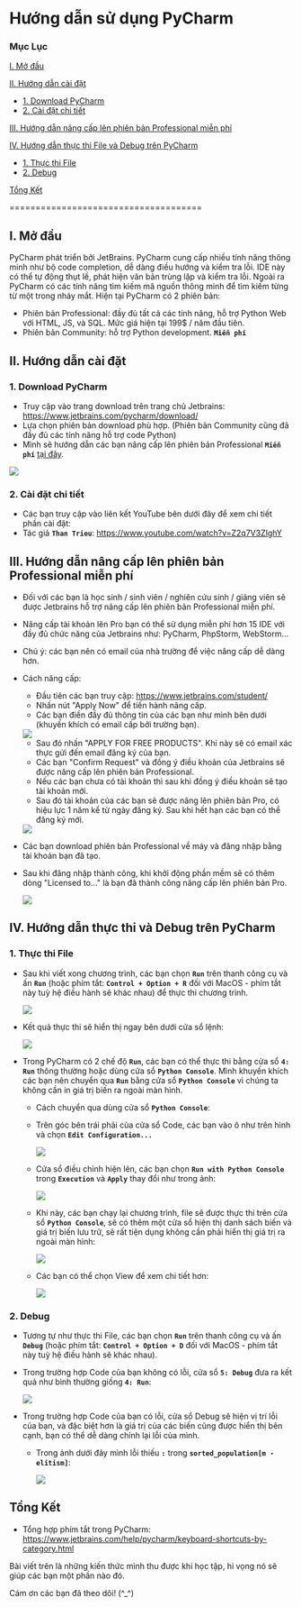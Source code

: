 # Hướng dẫn sử dụng PyCharm 
### Mục Lục 
[I. Mở đầu](#Modau)

[II. Hướng dẫn cài đặt](#Caidat)
- [1. Download PyCharm](#Download)
- [2. Cài đặt chi tiết](#Huongdancaidat)

[III. Hướng dẫn nâng cấp lên phiên bản Professional miễn phí](#Uppro)

[IV. Hướng dẫn thực thi File và Debug trên PyCharm](#Thucthi_debug)
- [1. Thực thi File](#Thucthi)
- [2. Debug](#Debug)

[Tổng Kết](#Tongket)

=====================================
<a name="Modau"></a>
## I. Mở đầu 
PyCharm phát triển bởi JetBrains. PyCharm cung cấp nhiều tính năng thông minh như bộ code completion, dễ dàng điều hướng và kiểm tra lỗi. IDE này có thể tự động thụt lề, phát hiện văn bản trùng lặp và kiểm tra lỗi. Ngoài ra PyCharm có các tính năng tìm kiếm mã nguồn thông minh để tìm kiếm từng từ một trong nháy mắt. 
Hiện tại PyCharm có 2 phiên bản:
- Phiên bản Professional: đầy đủ tất cả các tính năng, hỗ trợ Python Web với HTML, JS, và SQL. Mức giá hiện tại 199$ / năm đầu tiên.
- Phiên bản Community: hỗ trợ Python development. **`Miễn phí`**

<a name="Caidat"></a>
## II. Hướng dẫn cài đặt 
<a name="Download"></a>
### 1. Download PyCharm
- Truy cập vào trang download trên trang chủ Jetbrains: https://www.jetbrains.com/pycharm/download/
- Lựa chọn phiên bản download phù hợp. (Phiên bản Community cũng đã đầy đủ các tính năng hỗ trợ code Python)
- Mình sẽ hướng dẫn các bạn nâng cấp lên phiên bản Professional **`Miễn phí`** [tại đây](#Uppro).
<img src="https://i.imgur.com/H58ZEom.png">

<a name="Huongdancaidat"></a>
### 2. Cài đặt chi tiết 
- Các bạn truy cập vào liên kết YouTube bên dưới đây để xem chi tiết phần cài đặt: 
- Tác giả **`Than Trieu`**: https://www.youtube.com/watch?v=Z2q7V3ZIghY 

<a name="Uppro"></a>
## III. Hướng dẫn nâng cấp lên phiên bản Professional miễn phí
- Đối với các bạn là học sinh / sinh viên / nghiên cứu sinh / giảng viên sẽ được Jetbrains hỗ trợ nâng cấp lên phiên bản Professional miễn phí.
- Nâng cấp tài khoản lên Pro bạn có thể sử dụng miễn phí hơn 15 IDE với đầy đủ chức năng của Jetbrains như: PyCharm, PhpStorm, WebStorm...
- Chú ý: các bạn nên có email của nhà trường để việc nâng cấp dễ dàng hơn.
- Cách nâng cấp:
  - Đầu tiên các bạn truy cập: https://www.jetbrains.com/student/ 
  - Nhấn nút "Apply Now" để tiến hành nâng cấp.
  - Các bạn điền đầy đủ thông tin của các bạn như mình bên dưới (khuyến khích có email cấp bởi trường bạn).
  
  <img src="https://i.imgur.com/hlZCWwQ.png">
  
  - Sau đó nhấn "APPLY FOR FREE PRODUCTS". Khi này sẽ có email xác thực gửi đến email đăng ký của bạn.
  - Các bạn "Confirm Request" và đồng ý điều khoản của Jetbrains sẽ được nâng cấp lên phiên bản Professional.
  - Nếu các bạn chưa có tài khoản thì sau khi đồng ý điều khoản sẽ tạo tài khoản mới.
  - Sau đó tài khoản của các bạn sẽ được nâng lên phiên bản Pro, có hiệu lực 1 năm kể từ ngày đăng ký. Sau khi hết hạn các bạn có thể đăng ký mới.
   
   <img src="https://i.imgur.com/ZrzCsrU.png">

- Các bạn download phiên bản Professional về máy và đăng nhập bằng tài khoản bạn đã tạo. 
- Sau khi đăng nhập thành công, khi khởi động phần mềm sẽ có thêm dòng "Licensed to..." là bạn đã thành công nâng cấp lên phiên bản Pro.

    <img src="https://i.imgur.com/DbeN6gu.png">

<a name="Thucthi_debug"></a>
## IV. Hướng dẫn thực thi và Debug trên PyCharm
<a name="Thucthi"></a>
### 1. Thực thi File 
- Sau khi viết xong chương trình, các bạn chọn **`Run`** trên thanh công cụ và ấn **`Run`** (hoặc phím tắt: **`Control + Option + R`** đối với MacOS - phím tắt này tuỳ hệ điều hành sẽ khác nhau) để thực thi chương trình.

     <img src="https://i.imgur.com/mwtVMz9.png">

- Kết quả thực thi sẽ hiển thị ngay bên dưới cửa sổ lệnh:

     <img src="https://i.imgur.com/SEGdlPB.png">
    
- Trong PyCharm có 2 chế độ **`Run`**, các bạn có thể thực thi bằng cửa sổ **`4: Run`** thông thường hoặc dùng cửa sổ **`Python Console`**. Mình khuyến khích các bạn nên chuyển qua **`Run`** bằng cửa sổ **`Python Console`** vì chúng ta không cần in giá trị biến ra ngoài màn hình.
    - Cách chuyển qua dùng cửa sổ **`Python Console`**:
    - Trên góc bên trái phải của cửa sổ Code, các bạn vào ô như trên hình và chọn **`Edit Configuration...`**
    
      <img src="https://i.imgur.com/PxLVaYe.png">
    
    - Cửa sổ điều chỉnh hiện lên, các bạn chọn **`Run with Python Console`** trong **`Execution`** và **`Apply`** thay đổi như trong ảnh:
    
      <img src="https://i.imgur.com/JzIUyzl.png"> 
    
    - Khi này, các bạn chạy lại chương trình, file sẽ được thực thi trên cửa sổ **`Python Console`**, sẽ có thêm một cửa sổ hiện thị danh sách biến và giá trị biến lưu trữ, sẽ rất tiện dụng không cần phải hiển thị giá trị ra ngoài màn hình:

      <img src="https://i.imgur.com/8fYOWUo.png"> 
    
    - Các bạn có thể chọn View để xem chi tiết hơn:

      <img src="https://i.imgur.com/kPgMCUY.png"> 
    
    
<a name="Debug"></a>
### 2. Debug 
- Tương tự như thực thi File, các bạn chọn **`Run`** trên thanh công cụ và ấn **`Debug`** (hoặc phím tắt: **`Control + Option + D`** đối với MacOS - phím tắt này tuỳ hệ điều hành sẽ khác nhau).

- Trong trường hợp Code của bạn không có lỗi, cửa sổ **`5: Debug`** đưa ra kết quả như bình thường giống **`4: Run`**:

     <img src="https://i.imgur.com/A8cP9Zr.png"> 

- Trong trường hợp Code của bạn có lỗi, cửa sổ Debug sẽ hiện vị trí lỗi của bạn, và đặc biệt hơn là giá trị của các biến cũng được hiển thị bên cạnh, bạn có thể dễ dàng chỉnh lại lỗi của mình.
   - Trong ảnh dưới đây mình lỗi thiếu **` : `** trong  **`sorted_population[m - elitism]`**:

       <img src="https://i.imgur.com/UDaoSZy.png"> 

<a name="Tongket"></a>
## Tổng Kết  
- Tổng hợp phím tắt trong PyCharm: https://www.jetbrains.com/help/pycharm/keyboard-shortcuts-by-category.html

Bài viết trên là những kiến thức mình thu được khi học tập, hi vọng nó sẽ giúp các bạn một phần nào đó.

Cám ơn các bạn đã theo dõi! (^_^)
